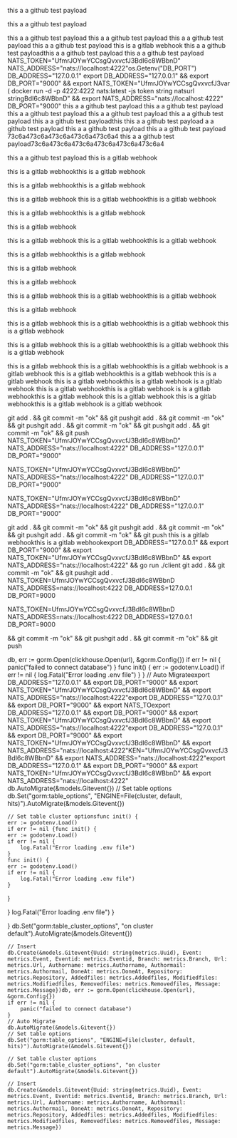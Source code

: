 this a a github test payload

this a a github test payload

this a a github test payload
this a a github test payload
this a a github test payload
this a a github test payload
this is a gitlab webhook
this a a github test payloadthis a a github test payload
this a a github test payload
NATS_TOKEN="UfmrJOYwYCCsgQvxvcfJ3BdI6c8WBbnD"
NATS_ADDRESS="nats://localhost:4222"os.Getenv("DB_PORT")
DB_ADDRESS="127.0.0.1"
export DB_ADDRESS="127.0.0.1" && export DB_PORT="9000" && export NATS_TOKEN="UfmrJOYwYCCsgQvxvcfJ3var (
docker run -d -p 4222:4222 nats:latest -js
token string
natsurl stringBdI6c8WBbnD" && export NATS_ADDRESS="nats://localhost:4222"
DB_PORT="9000"
this a a github test payload
this a a github test payload
this a a github test payload
this a a github test payload
this a a github test payload
this a a github test payloadthis this a a github test payload
a a github test payload
this a a github test payload
this a a github test payload
73c6a473c6a473c6a473c6a473c6a4
this a a github test payload73c6a473c6a473c6a473c6a473c6a473c6a4

this a a github test payload
this is a gitlab webhook

this is a gitlab webhookthis is a gitlab webhook

this is a gitlab webhookthis is a gitlab webhook

this is a gitlab webhook
this is a gitlab webhookthis is a gitlab webhook

this is a gitlab webhookthis is a gitlab webhook

this is a gitlab webhook

this is a gitlab webhook
this is a gitlab webhookthis is a gitlab webhook

this is a gitlab webhookthis is a gitlab webhook

this is a gitlab webhook

this is a gitlab webhook

this is a gitlab webhook
this is a gitlab webhookthis is a gitlab webhook

this is a gitlab webhook

this is a gitlab webhook
this is a gitlab webhookthis is a gitlab webhook
this is a gitlab webhook

this is a gitlab webhook
this is a gitlab webhookthis is a gitlab webhook
this is a gitlab webhook

this is a gitlab webhook
this is a gitlab webhookthis is a gitlab webhook
is a gitlab webhook
this is a gitlab webhookthis is a gitlab webhook
this is a gitlab webhook
this is a gitlab webhookthis is a gitlab webhook
is a gitlab webhook
this is a gitlab webhookthis is a gitlab webhook
is is a gitlab webhookthis is a gitlab webhook
this is a gitlab webhook
this is a gitlab webhookthis is a gitlab webhook
is a gitlab webhook

git add . && git commit -m "ok" && git pushgit add . && git commit -m "ok" && git pushgit add . && git commit -m "ok" && git pushgit add . && git commit -m "ok" && git push
NATS_TOKEN="UfmrJOYwYCCsgQvxvcfJ3BdI6c8WBbnD"
NATS_ADDRESS="nats://localhost:4222"
DB_ADDRESS="127.0.0.1"
DB_PORT="9000"

NATS_TOKEN="UfmrJOYwYCCsgQvxvcfJ3BdI6c8WBbnD"
NATS_ADDRESS="nats://localhost:4222"
DB_ADDRESS="127.0.0.1"
DB_PORT="9000"

NATS_TOKEN="UfmrJOYwYCCsgQvxvcfJ3BdI6c8WBbnD"
NATS_ADDRESS="nats://localhost:4222"
DB_ADDRESS="127.0.0.1"
DB_PORT="9000"

git add . && git commit -m "ok" && git pushgit add . && git commit -m "ok" && git pushgit add . && git commit -m "ok" && git push
this is a gitlab webhookthis is a gitlab webhookexport DB_ADDRESS="127.0.0.1" && export DB_PORT="9000" && export NATS_TOKEN="UfmrJOYwYCCsgQvxvcfJ3BdI6c8WBbnD" && export NATS_ADDRESS="nats://localhost:4222" && go run ./client
git add . && git commit -m "ok" && git pushgit add . NATS_TOKEN=UfmrJOYwYCCsgQvxvcfJ3BdI6c8WBbnD
NATS_ADDRESS=nats://localhost:4222
DB_ADDRESS=127.0.0.1
DB_PORT=9000

NATS_TOKEN=UfmrJOYwYCCsgQvxvcfJ3BdI6c8WBbnD
NATS_ADDRESS=nats://localhost:4222
DB_ADDRESS=127.0.0.1
DB_PORT=9000

&& git commit -m "ok" && git pushgit add . && git commit -m "ok" && git push

db, err := gorm.Open(clickhouse.Open(url), &gorm.Config{})
if err != nil {
panic("failed to connect database")
}
func init() {
err := godotenv.Load()
if err != nil {
log.Fatal("Error loading .env file")
}
}
// Auto Migrateexport DB_ADDRESS="127.0.0.1" && export DB_PORT="9000" && export NATS_TOKEN="UfmrJOYwYCCsgQvxvcfJ3BdI6c8WBbnD" && export NATS_ADDRESS="nats://localhost:4222"export DB_ADDRESS="127.0.0.1" && export DB_PORT="9000" && export NATS_TOexport DB_ADDRESS="127.0.0.1" && export DB_PORT="9000" && export NATS_TOKEN="UfmrJOYwYCCsgQvxvcfJ3BdI6c8WBbnD" && export NATS_ADDRESS="nats://localhost:4222"export DB_ADDRESS="127.0.0.1" && export DB_PORT="9000" && export NATS_TOKEN="UfmrJOYwYCCsgQvxvcfJ3BdI6c8WBbnD" && export NATS_ADDRESS="nats://localhost:4222"KEN="UfmrJOYwYCCsgQvxvcfJ3BdI6c8WBbnD" && export NATS_ADDRESS="nats://localhost:4222"export DB_ADDRESS="127.0.0.1" && export DB_PORT="9000" && export NATS_TOKEN="UfmrJOYwYCCsgQvxvcfJ3BdI6c8WBbnD" && export NATS_ADDRESS="nats://localhost:4222"
db.AutoMigrate(&models.Gitevent{})
// Set table options
db.Set("gorm:table_options", "ENGINE=File(cluster, default, hits)").AutoMigrate(&models.Gitevent{})

    // Set table cluster optionsfunc init() {
    err := godotenv.Load()
    if err != nil {func init() {
    err := godotenv.Load()
    if err != nil {
    	log.Fatal("Error loading .env file")
    }
    func init() {
    err := godotenv.Load()
    if err != nil {
    	log.Fatal("Error loading .env file")
    }

}

}
log.Fatal("Error loading .env file")
}

}
db.Set("gorm:table_cluster_options", "on cluster default").AutoMigrate(&models.Gitevent{})

    // Insert
    db.Create(&models.Gitevent{Uuid: string(metrics.Uuid), Event: metrics.Event, Eventid: metrics.Eventid, Branch: metrics.Branch, Url: metrics.Url, Authorname: metrics.Authorname, Authormail: metrics.Authormail, DoneAt: metrics.DoneAt, Repository: metrics.Repository, Addedfiles: metrics.Addedfiles, Modifiedfiles: metrics.Modifiedfiles, Removedfiles: metrics.Removedfiles, Message: metrics.Message})db, err := gorm.Open(clickhouse.Open(url), &gorm.Config{})
    if err != nil {
    	panic("failed to connect database")
    }
    // Auto Migrate
    db.AutoMigrate(&models.Gitevent{})
    // Set table options
    db.Set("gorm:table_options", "ENGINE=File(cluster, default, hits)").AutoMigrate(&models.Gitevent{})

    // Set table cluster options
    db.Set("gorm:table_cluster_options", "on cluster default").AutoMigrate(&models.Gitevent{})

    // Insert
    db.Create(&models.Gitevent{Uuid: string(metrics.Uuid), Event: metrics.Event, Eventid: metrics.Eventid, Branch: metrics.Branch, Url: metrics.Url, Authorname: metrics.Authorname, Authormail: metrics.Authormail, DoneAt: metrics.DoneAt, Repository: metrics.Repository, Addedfiles: metrics.Addedfiles, Modifiedfiles: metrics.Modifiedfiles, Removedfiles: metrics.Removedfiles, Message: metrics.Message})
